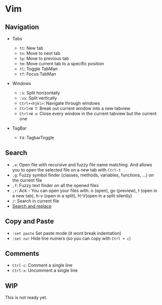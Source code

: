 Vim
===

Navigation
----------
- Tabs
  * `tt`: New tab
  * `tn`: Move to next tab
  * `tp`: Move to previous tab
  * `tm`: Move current tab to a specific position
  * `tl`: Toggle TabMan
  * `tf`: Focus TabMan

- Windows
  * `:s`: Split horizontally
  * `:vs`: Split vertically
  * `Ctrl+<hjkl>`: Navigate through windows
  * `Ctrl+W T`: Break out current window into a new tabview
  * `Ctrl+W o`: Close every window in the current tabview but the current one

- TagBar
  * `F4`: TagbarToggle

Search
------
- `,e`: Open file with recursive and fuzzy file name matching. And allows you to open the selected file on a new tab with `Ctrl-t`
- `,g`: Fuzzy symbol finder  (classes, methods, variables, functions, ...) on the current file
- `,f`: Fuzzy text finder on all the opened files
- `,r`: Ack - You can open your files with: o (open), go (preview), t (open in a new tab), h-v (open in a split), H-V(open in a split silently)
- `/`: Search in current file
- [Search and replace](http://vim.wikia.com/wiki/Search_and_replace)

Copy and Paste
--------------
- `:set paste` Set paste mode (it wont break indentation)
- `:set nu!` Hide line numers (so you can copy with `Ctrl + c`)

Comments
--------
- `Ctrl-c`: Comment a single line
- `Ctrl-x`: Uncomment a single line

WIP
---
This is not ready yet.
